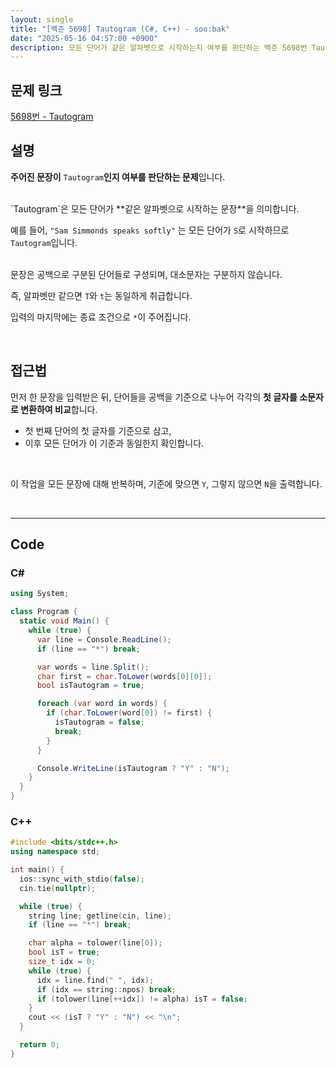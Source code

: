 ```yaml
---
layout: single
title: "[백준 5698] Tautogram (C#, C++) - soo:bak"
date: "2025-05-16 04:57:00 +0900"
description: 모든 단어가 같은 알파벳으로 시작하는지 여부를 판단하는 백준 5698번 Tautogram 문제의 C# 및 C++ 풀이 및 해설
---
```


## 문제 링크
[5698번 - Tautogram](https://www.acmicpc.net/problem/5698)

## 설명

**주어진 문장이** `Tautogram`**인지 여부를 판단하는 문제**입니다.

<br>
`Tautogram`은 모든 단어가 **같은 알파벳으로 시작하는 문장**을 의미합니다.

예를 들어, `"Sam Simmonds speaks softly"` 는 모든 단어가 `S`로 시작하므로 `Tautogram`입니다.

<br>
문장은 공백으로 구분된 단어들로 구성되며, 대소문자는 구분하지 않습니다.

즉, 알파벳만 같으면 `T`와 `t`는 동일하게 취급합니다.

입력의 마지막에는 종료 조건으로 `*`이 주어집니다.

<br>

## 접근법

먼저 한 문장을 입력받은 뒤, 단어들을 공백을 기준으로 나누어 각각의 **첫 글자를 소문자로 변환하여 비교**합니다.
- 첫 번째 단어의 첫 글자를 기준으로 삼고,
- 이후 모든 단어가 이 기준과 동일한지 확인합니다.

<br>

이 작업을 모든 문장에 대해 반복하며, 기준에 맞으면 `Y`, 그렇지 않으면 `N`을 출력합니다.

<br>

---

## Code

### C#
```csharp
using System;

class Program {
  static void Main() {
    while (true) {
      var line = Console.ReadLine();
      if (line == "*") break;

      var words = line.Split();
      char first = char.ToLower(words[0][0]);
      bool isTautogram = true;

      foreach (var word in words) {
        if (char.ToLower(word[0]) != first) {
          isTautogram = false;
          break;
        }
      }

      Console.WriteLine(isTautogram ? "Y" : "N");
    }
  }
}
```

### C++
```cpp
#include <bits/stdc++.h>
using namespace std;

int main() {
  ios::sync_with_stdio(false);
  cin.tie(nullptr);

  while (true) {
    string line; getline(cin, line);
    if (line == "*") break;

    char alpha = tolower(line[0]);
    bool isT = true;
    size_t idx = 0;
    while (true) {
      idx = line.find(" ", idx);
      if (idx == string::npos) break;
      if (tolower(line[++idx]) != alpha) isT = false;
    }
    cout << (isT ? "Y" : "N") << "\n";
  }

  return 0;
}
```
